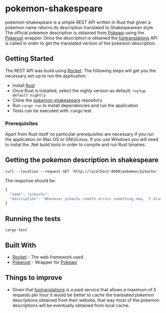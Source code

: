 # pokemon-shakespeare

pokemon-shakespeare is a simple REST API written in Rust that given a pokemon name returns its description translated to Shakespearean style. 
The official pokemon description is obtained from [Pokeapi](https://pokeapi.co/) using the [Pokerust](https://gitlab.com/lunik1/pokerust) wrapper. Once the description
is obtained the [funtranslations](https://funtranslations.com/api/shakespeare) API is called in order to get the translated version of the pokemon description.

## Getting Started

The REST API was build using [Rocket](https://rocket.rs/v0.4/). The following steps will get you the necessary set-up to run the application:
* Install [Rust](https://www.rust-lang.org/tools/install)
* Once Rust is installed, select the nighly version as default: `rustup default nightly`
* Clone the [pokemon-shakespeare](https://github.com/felipe07/pokemon-shakespeare/) repository
* Run `cargo run` to install dependencies and run the application
* Tests can be executed with: cargo test

### Prerequisites

Apart from Rust itself no particular prerequisites are necessary if you run the application on Mac OS or GNU/Linux. If you use Windows you will need to instal the .Net build tools in order to compile and run Rust binaries.

## Getting the pokemon description in shakespeare

`curl --location --request GET 'http://localhost:8000/pokemon/pikachu'`

The response should be:

```javascript
{
  "name": "pikachu",
  "description": "Whenever pikachu cometh across something new, 't blasts 't with a jolt of electricity. If 't be true thee cometh across ablackened berry,  't’s evidence yond this pokémon did misprision theintensity of its charge."
}
```

## Running the tests

`cargo test`

## Built With

* [Rocket](https://rocket.rs/v0.4/) - The web framework used
* [Pokerust](https://gitlab.com/lunik1/pokerust) - Wrapper for [Pokeapi](https://pokeapi.co/)

## Things to improve

* Given that [funtranslations](https://funtranslations.com/api/shakespeare) is a paid service that allows a maximum of 5 requests per hour it would be better to cache the translated pokemon descriptions obtained from their website, that way most of the pokemon descriptions will be eventually obtained from local cache.

